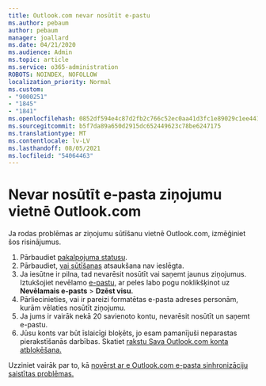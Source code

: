```yaml
---
title: Outlook.com nevar nosūtīt e-pastu
ms.author: pebaum
author: pebaum
manager: joallard
ms.date: 04/21/2020
ms.audience: Admin
ms.topic: article
ms.service: o365-administration
ROBOTS: NOINDEX, NOFOLLOW
localization_priority: Normal
ms.custom:
- "9000251"
- "1845"
- "1841"
ms.openlocfilehash: 0852df594e4c87d2fb2c766c52ec0aa41d3fc1e89029c1ee4417cfffebbe7352
ms.sourcegitcommit: b5f7da89a650d2915dc652449623c78be6247175
ms.translationtype: MT
ms.contentlocale: lv-LV
ms.lasthandoff: 08/05/2021
ms.locfileid: "54064463"
---
```

# <a name="unable-to-send-email-in-outlookcom"></a>Nevar nosūtīt e-pasta ziņojumu vietnē Outlook.com

Ja rodas problēmas ar ziņojumu sūtīšanu vietnē Outlook.com, izmēģiniet šos risinājumus.

1. Pārbaudiet [pakalpojuma statusu](https://go.microsoft.com/fwlink/p/?linkid=837482). 
2. Pārbaudiet, [vai sūtīšanas](https://outlook.live.com/mail/options/mail/messageContent/undoSend) atsaukšana nav ieslēgta.
3. Ja iesūtne ir pilna, tad nevarēsit nosūtīt vai saņemt jaunus ziņojumus. Iztukšojiet nevēlamo [e-pastu,](https://outlook.live.com/mail/junkemail) ar peles labo pogu noklikšķinot uz **Nevēlamais e-pasts**  >  **Dzēst visu.**
4. Pārliecinieties, vai ir pareizi formatētas e-pasta adreses personām, kurām vēlaties nosūtīt ziņojumu.
5. Ja jums ir vairāk nekā 20 savienoto kontu, nevarēsit nosūtīt un saņemt e-pastu.
6. Jūsu konts var būt īslaicīgi bloķēts, jo esam pamanījuši neparastas pierakstīšanās darbības. Skatiet [rakstu Sava Outlook.com konta atbloķēšana.](https://support.office.com/article/f4ad2701-d166-4d8b-8a6a-9af2a1f8a4c4)

Uzziniet vairāk par to, kā [novērst ar e Outlook.com e-pasta sinhronizāciju saistītas problēmas.](https://support.office.com/article/d39e3341-8d79-4bf1-b3c7-ded602233642)